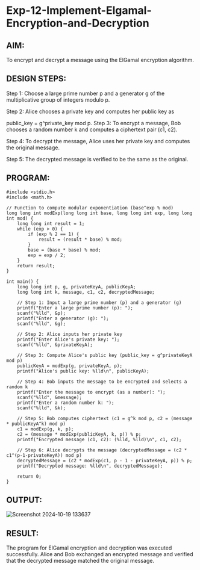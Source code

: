# Exp-12-Implement-Elgamal-Encryption-and-Decryption
## AIM:
To encrypt and decrypt a message using the ElGamal encryption algorithm.

## DESIGN STEPS:
Step 1: Choose a large prime number p and a generator g of the multiplicative group of integers modulo p.

Step 2: Alice chooses a private key and computes her public key as

public_key = g^private_key mod p.
Step 3: To encrypt a message, Bob chooses a random number k and computes a ciphertext pair (c1, c2).

Step 4: To decrypt the message, Alice uses her private key and computes the original message.

Step 5: The decrypted message is verified to be the same as the original.

## PROGRAM:
```
#include <stdio.h>
#include <math.h>

// Function to compute modular exponentiation (base^exp % mod)
long long int modExp(long long int base, long long int exp, long long int mod) {
    long long int result = 1;
    while (exp > 0) {
        if (exp % 2 == 1) {
            result = (result * base) % mod;
        }
        base = (base * base) % mod;
        exp = exp / 2;
    }
    return result;
}

int main() {
    long long int p, g, privateKeyA, publicKeyA;
    long long int k, message, c1, c2, decryptedMessage;

    // Step 1: Input a large prime number (p) and a generator (g)
    printf("Enter a large prime number (p): ");
    scanf("%lld", &p);
    printf("Enter a generator (g): ");
    scanf("%lld", &g);

    // Step 2: Alice inputs her private key
    printf("Enter Alice's private key: ");
    scanf("%lld", &privateKeyA);

    // Step 3: Compute Alice's public key (public_key = g^privateKeyA mod p)
    publicKeyA = modExp(g, privateKeyA, p);
    printf("Alice's public key: %lld\n", publicKeyA);

    // Step 4: Bob inputs the message to be encrypted and selects a random k
    printf("Enter the message to encrypt (as a number): ");
    scanf("%lld", &message);
    printf("Enter a random number k: ");
    scanf("%lld", &k);

    // Step 5: Bob computes ciphertext (c1 = g^k mod p, c2 = (message * publicKeyA^k) mod p)
    c1 = modExp(g, k, p);
    c2 = (message * modExp(publicKeyA, k, p)) % p;
    printf("Encrypted message (c1, c2): (%lld, %lld)\n", c1, c2);

    // Step 6: Alice decrypts the message (decryptedMessage = (c2 * c1^(p-1-privateKeyA)) mod p)
    decryptedMessage = (c2 * modExp(c1, p - 1 - privateKeyA, p)) % p;
    printf("Decrypted message: %lld\n", decryptedMessage);

    return 0;
}
```
## OUTPUT:

![Screenshot 2024-10-19 133637](https://github.com/user-attachments/assets/df72e349-2409-4ec5-ad6a-3f52f5f73c9b)

## RESULT:
The program for ElGamal encryption and decryption was executed successfully. Alice and Bob exchanged an encrypted message and verified that the decrypted message matched the original message.
